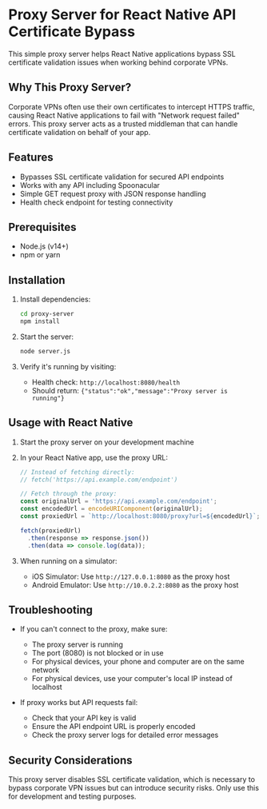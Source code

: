 # Proxy Server for React Native API Certificate Bypass

This simple proxy server helps React Native applications bypass SSL certificate validation issues when working behind corporate VPNs.

## Why This Proxy Server?

Corporate VPNs often use their own certificates to intercept HTTPS traffic, causing React Native applications to fail with "Network request failed" errors. This proxy server acts as a trusted middleman that can handle certificate validation on behalf of your app.

## Features

- Bypasses SSL certificate validation for secured API endpoints
- Works with any API including Spoonacular
- Simple GET request proxy with JSON response handling
- Health check endpoint for testing connectivity

## Prerequisites

- Node.js (v14+)
- npm or yarn

## Installation

1. Install dependencies:
   ```bash
   cd proxy-server
   npm install
   ```

2. Start the server:
   ```bash
   node server.js
   ```

3. Verify it's running by visiting:
   - Health check: `http://localhost:8080/health`
   - Should return: `{"status":"ok","message":"Proxy server is running"}`

## Usage with React Native

1. Start the proxy server on your development machine
2. In your React Native app, use the proxy URL:
   ```javascript
   // Instead of fetching directly:
   // fetch('https://api.example.com/endpoint')
   
   // Fetch through the proxy:
   const originalUrl = 'https://api.example.com/endpoint';
   const encodedUrl = encodeURIComponent(originalUrl);
   const proxiedUrl = `http://localhost:8080/proxy?url=${encodedUrl}`;
   
   fetch(proxiedUrl)
     .then(response => response.json())
     .then(data => console.log(data));
   ```

3. When running on a simulator:
   - iOS Simulator: Use `http://127.0.0.1:8080` as the proxy host
   - Android Emulator: Use `http://10.0.2.2:8080` as the proxy host

## Troubleshooting

- If you can't connect to the proxy, make sure:
  - The proxy server is running
  - The port (8080) is not blocked or in use
  - For physical devices, your phone and computer are on the same network
  - For physical devices, use your computer's local IP instead of localhost

- If proxy works but API requests fail:
  - Check that your API key is valid
  - Ensure the API endpoint URL is properly encoded
  - Check the proxy server logs for detailed error messages

## Security Considerations

This proxy server disables SSL certificate validation, which is necessary to bypass corporate VPN issues but can introduce security risks. Only use this for development and testing purposes. 